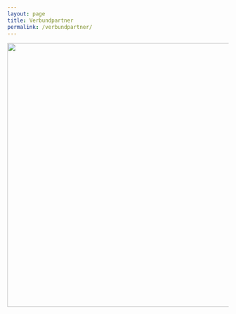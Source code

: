 ```yaml
---
layout: page
title: Verbundpartner
permalink: /verbundpartner/
---
```


<img src="[https://github.com/quadriga-dk/quadriga-dk.github.io/assets/166709081/bdd18bd6-55f8-453f-8d97-cc0b213948ac](https://github.com/quadriga-dk/quadriga-dk.github.io/blob/main/images/QUADRIGA_Logos.png)" width="600">

